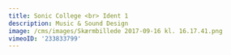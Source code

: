 ```yaml
---
title: Sonic College <br> Ident 1
description: Music & Sound Design
image: /cms/images/Skærmbillede 2017-09-16 kl. 16.17.41.png
vimeoID: '233833799'
---
```










